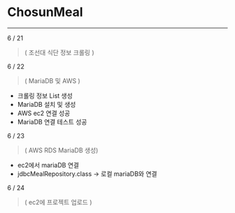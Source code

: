 # ChosunMeal
------------

6 / 21
>   ( 조선대 식단 정보 크롤링 )

6 / 22
>   ( MariaDB 및 AWS )
- 크롤링 정보 List 생성
- MariaDB 설치 및 생성
- AWS ec2 연결 성공
- MariaDB 연결 테스트 성공

6 / 23
>   ( AWS RDS MariaDB 생성)
- ec2에서 mariaDB 연결
- jdbcMealRepository.class -> 로컬 mariaDB와 연결

6 / 24
> ( ec2에 프로젝트 업로드 )
